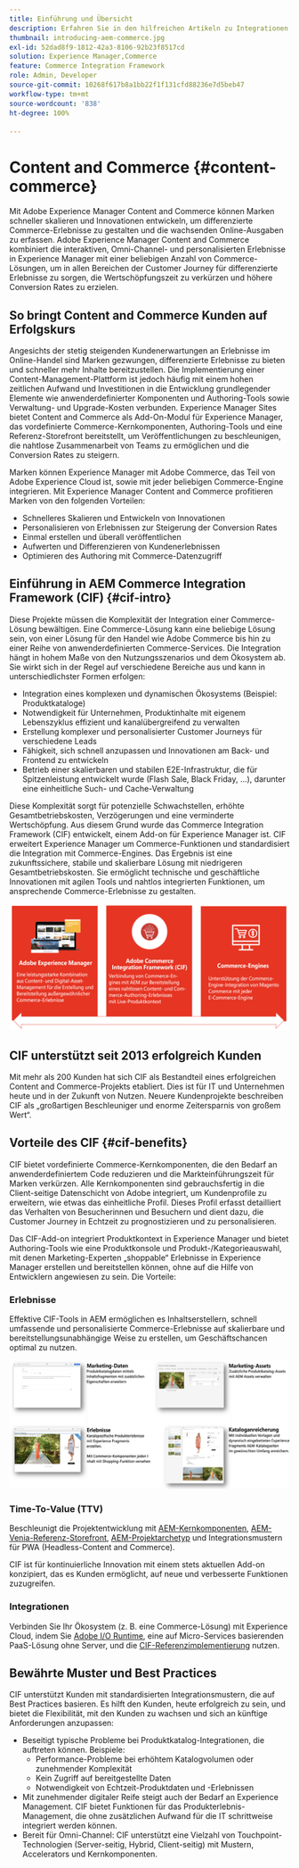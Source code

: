 ```yaml
---
title: Einführung und Übersicht
description: Erfahren Sie in den hilfreichen Artikeln zu Integrationen und zu den ersten Schritten mit AEM Storefront, wie Sie AEM Content and Commerce verwenden und verwalten.
thumbnail: introducing-aem-commerce.jpg
exl-id: 52dad8f9-1812-42a3-8106-92b23f8517cd
solution: Experience Manager,Commerce
feature: Commerce Integration Framework
role: Admin, Developer
source-git-commit: 10268f617b8a1bb22f1f131cfd88236e7d5beb47
workflow-type: tm+mt
source-wordcount: '838'
ht-degree: 100%

---
```



# Content and Commerce {#content-commerce}

Mit Adobe Experience Manager Content and Commerce können Marken schneller skalieren und Innovationen entwickeln, um differenzierte Commerce-Erlebnisse zu gestalten und die wachsenden Online-Ausgaben zu erfassen. Adobe Experience Manager Content and Commerce kombiniert die interaktiven, Omni-Channel- und personalisierten Erlebnisse in Experience Manager mit einer beliebigen Anzahl von Commerce-Lösungen, um in allen Bereichen der Customer Journey für differenzierte Erlebnisse zu sorgen, die Wertschöpfungszeit zu verkürzen und höhere Conversion Rates zu erzielen.

## So bringt Content and Commerce Kunden auf Erfolgskurs

Angesichts der stetig steigenden Kundenerwartungen an Erlebnisse im Online-Handel sind Marken gezwungen, differenzierte Erlebnisse zu bieten und schneller mehr Inhalte bereitzustellen. Die Implementierung einer Content-Management-Plattform ist jedoch häufig mit einem hohen zeitlichen Aufwand und Investitionen in die Entwicklung grundlegender Elemente wie anwenderdefinierter Komponenten und Authoring-Tools sowie Verwaltung- und Upgrade-Kosten verbunden. Experience Manager Sites bietet Content and Commerce als Add-On-Modul für Experience Manager, das vordefinierte Commerce-Kernkomponenten, Authoring-Tools und eine Referenz-Storefront bereitstellt, um Veröffentlichungen zu beschleunigen, die nahtlose Zusammenarbeit von Teams zu ermöglichen und die Conversion Rates zu steigern.

Marken können Experience Manager mit Adobe Commerce, das Teil von Adobe Experience Cloud ist, sowie mit jeder beliebigen Commerce-Engine integrieren. Mit Experience Manager Content and Commerce profitieren Marken von den folgenden Vorteilen:

* Schnelleres Skalieren und Entwickeln von Innovationen
* Personalisieren von Erlebnissen zur Steigerung der Conversion Rates
* Einmal erstellen und überall veröffentlichen
* Aufwerten und Differenzieren von Kundenerlebnissen
* Optimieren des Authoring mit Commerce-Datenzugriff

## Einführung in AEM Commerce Integration Framework (CIF) {#cif-intro}

Diese Projekte müssen die Komplexität der Integration einer Commerce-Lösung bewältigen. Eine Commerce-Lösung kann eine beliebige Lösung sein, von einer Lösung für den Handel wie Adobe Commerce bis hin zu einer Reihe von anwenderdefinierten Commerce-Services. Die Integration hängt in hohem Maße von den Nutzungsszenarios und dem Ökosystem ab. Sie wirkt sich in der Regel auf verschiedene Bereiche aus und kann in unterschiedlichster Formen erfolgen:

* Integration eines komplexen und dynamischen Ökosystems (Beispiel: Produktkataloge)
* Notwendigkeit für Unternehmen, Produktinhalte mit eigenem Lebenszyklus effizient und kanalübergreifend zu verwalten
* Erstellung komplexer und personalisierter Customer Journeys für verschiedene Leads
* Fähigkeit, sich schnell anzupassen und Innovationen am Back- und Frontend zu entwickeln
* Betrieb einer skalierbaren und stabilen E2E-Infrastruktur, die für Spitzenleistung entwickelt wurde (Flash Sale, Black Friday, ...), darunter eine einheitliche Such- und Cache-Verwaltung

Diese Komplexität sorgt für potenzielle Schwachstellen, erhöhte Gesamtbetriebskosten, Verzögerungen und eine verminderte Wertschöpfung. Aus diesem Grund wurde das Commerce Integration Framework (CIF) entwickelt, einem Add-on für Experience Manager ist. CIF erweitert Experience Manager um Commerce-Funktionen und standardisiert die Integration mit Commerce-Engines. Das Ergebnis ist eine zukunftssichere, stabile und skalierbare Lösung mit niedrigeren Gesamtbetriebskosten. Sie ermöglicht technische und geschäftliche Innovationen mit agilen Tools und nahtlos integrierten Funktionen, um ansprechende Commerce-Erlebnisse zu gestalten.

![CIF-Elemente](./assets/CIF/CIF_Overview.png)

## CIF unterstützt seit 2013 erfolgreich Kunden

Mit mehr als 200 Kunden hat sich CIF als Bestandteil eines erfolgreichen Content and Commerce-Projekts etabliert. Dies ist für IT und Unternehmen heute und in der Zukunft von Nutzen. Neuere Kundenprojekte beschreiben CIF als „großartigen Beschleuniger und enorme Zeitersparnis von großem Wert“.

## Vorteile des CIF {#cif-benefits}

CIF bietet vordefinierte Commerce-Kernkomponenten, die den Bedarf an anwenderdefiniertem Code reduzieren und die Markteinführungszeit für Marken verkürzen. Alle Kernkomponenten sind gebrauchsfertig in die Client-seitige Datenschicht von Adobe integriert, um Kundenprofile zu erweitern, wie etwas das einheitliche Profil. Dieses Profil erfasst detailliert das Verhalten von Besucherinnen und Besuchern und dient dazu, die Customer Journey in Echtzeit zu prognostizieren und zu personalisieren.

Das CIF-Add-on integriert Produktkontext in Experience Manager und bietet Authoring-Tools wie eine Produktkonsole und Produkt-/Kategorieauswahl, mit denen Marketing-Experten „shoppable“ Erlebnisse in Experience Manager erstellen und bereitstellen können, ohne auf die Hilfe von Entwicklern angewiesen zu sein. Die Vorteile:

### Erlebnisse

Effektive CIF-Tools in AEM ermöglichen es Inhaltserstellern, schnell umfassende und personalisierte Commerce-Erlebnisse auf skalierbare und bereitstellungsunabhängige Weise zu erstellen, um Geschäftschancen optimal zu nutzen.

![CIF-Elemente](./assets/CIF/CIF_Product_Experience_Management.png)

### Time-To-Value (TTV)

Beschleunigt die Projektentwicklung mit [AEM-Kernkomponenten](https://www.aemcomponents.dev/), [AEM-Venia-Referenz-Storefront](https://github.com/adobe/aem-cif-guides-venia), [AEM-Projektarchetyp](https://experienceleague.adobe.com/docs/experience-manager-core-components/using/developing/archetype/overview.html?lang=de) und Integrationsmustern für PWA (Headless-Content and Commerce).

CIF ist für kontinuierliche Innovation mit einem stets aktuellen Add-on konzipiert, das es Kunden ermöglicht, auf neue und verbesserte Funktionen zuzugreifen.

### Integrationen

Verbinden Sie Ihr Ökosystem (z. B. eine Commerce-Lösung) mit Experience Cloud, indem Sie [Adobe I/O Runtime](https://www.adobe.io/apis/experienceplatform/runtime.html), eine auf Micro-Services basierenden PaaS-Lösung ohne Server, und die [CIF-Referenzimplementierung](https://github.com/adobe/commerce-cif-graphql-integration-reference) nutzen.

## Bewährte Muster und Best Practices

CIF unterstützt Kunden mit standardisierten Integrationsmustern, die auf Best Practices basieren. Es hilft den Kunden, heute erfolgreich zu sein, und bietet die Flexibilität, mit den Kunden zu wachsen und sich an künftige Anforderungen anzupassen:

* Beseitigt typische Probleme bei Produktkatalog-Integrationen, die auftreten können. Beispiele:
   * Performance-Probleme bei erhöhtem Katalogvolumen oder zunehmender Komplexität
   * Kein Zugriff auf bereitgestellte Daten
   * Notwendigkeit von Echtzeit-Produktdaten und -Erlebnissen
* Mit zunehmender digitaler Reife steigt auch der Bedarf an Experience Management. CIF bietet Funktionen für das Produkterlebnis-Management, die ohne zusätzlichen Aufwand für die IT schrittweise integriert werden können.
* Bereit für Omni-Channel: CIF unterstützt eine Vielzahl von Touchpoint-Technologien (Server-seitig, Hybrid, Client-seitig) mit Mustern, Accelerators und Kernkomponenten.
